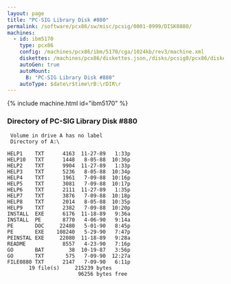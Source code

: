 ```yaml
---
layout: page
title: "PC-SIG Library Disk #880"
permalink: /software/pcx86/sw/misc/pcsig/0001-0999/DISK0880/
machines:
  - id: ibm5170
    type: pcx86
    config: /machines/pcx86/ibm/5170/cga/1024kb/rev3/machine.xml
    diskettes: /machines/pcx86/diskettes.json,/disks/pcsig0/pcx86/diskettes.json
    autoGen: true
    autoMount:
      B: "PC-SIG Library Disk #880"
    autoType: $date\r$time\rB:\rDIR\r
---
```


{% include machine.html id="ibm5170" %}

### Directory of PC-SIG Library Disk #880

     Volume in drive A has no label
     Directory of A:\

    HELP1    TXT      4163  11-27-89   1:33p
    HELP10   TXT      1448   8-05-88  10:36p
    HELP2    TXT      9904  11-27-89   1:33p
    HELP3    TXT      5236   8-05-88  10:34p
    HELP4    TXT      1961   7-09-88  10:16p
    HELP5    TXT      3081   7-09-88  10:17p
    HELP6    TXT      2111  11-27-89   1:35p
    HELP7    TXT      3876   7-09-88  10:18p
    HELP8    TXT      2014   8-05-88  10:35p
    HELP9    TXT      2382   7-09-88  10:20p
    INSTALL  EXE      6176  11-18-89   9:36a
    INSTALL  PE       8770   4-06-90   9:14a
    PE       DOC     22480   5-01-90   8:45p
    PE       EXE    108240   5-29-90   7:47p
    PEINSTAL EXE     22080  11-18-89   9:28a
    README            8557   4-23-90   7:16p
    GO       BAT        38  10-19-87   3:56p
    GO       TXT       575   7-09-90  12:27a
    FILE0880 TXT      2147   7-09-90   6:11p
           19 file(s)     215239 bytes
                           96256 bytes free
